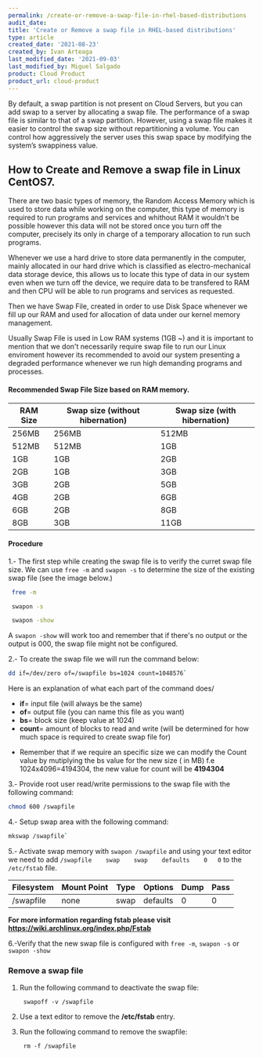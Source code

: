 ```yaml
---
permalink: /create-or-remove-a-swap-file-in-rhel-based-distributions
audit_date:
title: 'Create or Remove a swap file in RHEL-based distributions'
type: article
created_date: '2021-08-23'
created_by: Ivan Arteaga
last_modified_date: '2021-09-03'
last_modified_by: Miguel Salgado
product: Cloud Product
product_url: cloud-product
---
```


By default, a swap partition is not present on Cloud Servers, but you can add swap to a server by allocating a swap file. The performance of a swap file is similar to that of a swap partition. However, using a swap file makes it easier to control the swap size without repartitioning a volume. You can control how aggressively the server uses this swap space by modifying the system’s swappiness value.

## How to Create and Remove a swap file in Linux CentOS7.
There are two basic types of memory, the Random Access Memory which is used to store data while working on the computer, this type of memory is required to run programs and services and whithout RAM it wouldn't be possible however this data will not be stored once you turn off the computer, precisely its only in charge of a temporary allocation to run such programs.

Whenever we use a hard drive to store data permanently in the computer, mainly allocated in our hard drive which is classified as electro-mechanical data storage device, this allows us to locate this type of data in our system even when we turn off the device, we require data to be transfered to RAM and then CPU will be able to run programs and services as requested.

Then we have Swap File, created in order to use Disk Space whenever we fill up our RAM and used for allocation of data under our kernel memory management.

Usually Swap File is used in Low RAM systems (1GB ~) and it is important to mention that we don't necessarily require swap file to run our Linux enviroment however its recommended to avoid our system presenting a degraded performance whenever we run high demanding programs and processes.

#### Recommended Swap File Size based on RAM memory.
|RAM Size | Swap size (without hibernation) | Swap size (with hibernation) |
|---------|---------------------------------|------------------------------|
| 256MB | 256MB | 512MB |
| 512MB | 512MB | 1GB |
| 1GB | 1GB | 2GB |
| 2GB | 1GB | 3GB |
| 3GB | 2GB | 5GB |
| 4GB | 2GB | 6GB |
| 6GB | 2GB | 8GB |
| 8GB | 3GB | 11GB |

#### Procedure 
1.- The first step while creating the swap file is to verify the curret swap file size.
We can use `free -m` and   `swapon -s` to determine the size of the existing swap file (see the image below.)

```sh
 free -m

 swapon -s

 swapon -show
```

A `swapon -show` will work too and remember that if there's no output or the output is 000,  the swap file might not be configured. 

2.- To create the swap file we will run the command below:

```sh
dd if=/dev/zero of=/swapfile bs=1024 count=1048576`
```

Here is an explanation of what each part of the command does/
- **if**= input file  (will always be the same)
- **of**= output file (you can name this file as you want)
- **bs**= block size  (keep value at 1024)
- **count**= amount of blocks to read and write (will be determined for how much space is required to create swap file for)

* Remember that if we require an specific size we can modify the Count value by mutiplying the bs value for the new size ( in MB) f.e 1024x4096=4194304, the new value for count will be **4194304**  

3.- Provide root user read/write permissions to the swap file with the following command:

```sh
chmod 600 /swapfile
```

4.- Setup swap area with the following command:

```sh
mkswap /swapfile`
```

5.- Activate swap memory with `swapon /swapfile` and using your text editor we need to add `/swapfile    swap    swap    defaults    0   0` to the `/etc/fstab` file.

| Filesystem|Mount Point|Type |Options| Dump|Pass|
| ----------- | ----------- |--|---|---|--|
| /swapfile | none |swap |defaults|0 |0 |

**For more information regarding fstab please visit https://wiki.archlinux.org/index.php/Fstab**

6.-Verify that the new swap file is configured with `free -m`, `swapon -s` or `swapon -show`

### Remove a swap file

1. Run the following command to deactivate the swap file:

        swapoff -v /swapfile

2. Use a text editor to remove the **/etc/fstab** entry.

3. Run the following command to remove the swapfile:

        rm -f /swapfile
